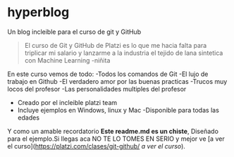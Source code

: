 # hyperblog
Un blog  incleible para el curso de git y GitHub
>El curso de Git y GitHub de Platzi es lo que me hacia falta para triplicar mi salario y lanzarme a la industria el tejido de lana sintetica con Machine Learning
> -niñita

En este curso vemos de todo:
-Todos los comandos de Git
-El lujo de trabajo en Github
-El verdadero amor por las buenas practicas
-Trucos muy locos del profesor
-Las personalidades multiples del profesor
- Creado por el incleible platzi team
- Incluye ejemplos en Windows, linux y Mac
-Disponible para todas las edades


Y como un amable recordatorio **Este readme.md es un chiste**, Diseñado para el ejemplo.Si llegas aca NO TE LO TOMES EN SERIO y mejor ve [a ver el curso](https://platzi.com/clases/git-github/ *a ver el curso*).
